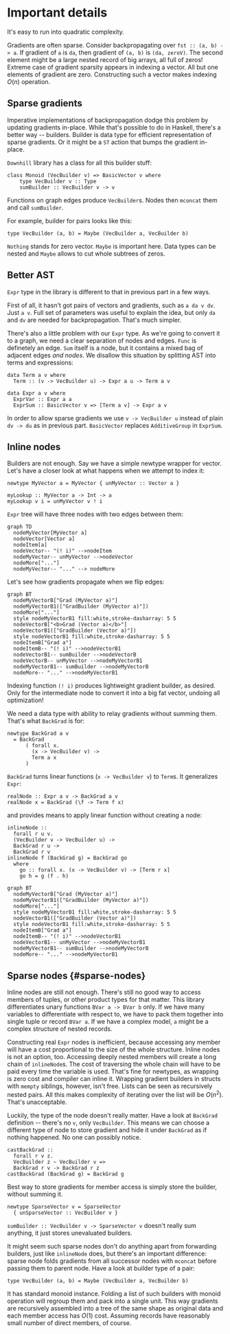 # Important details

It's easy to run into quadratic complexity.

Gradients are often sparse. Consider backpropagating over `fst :: (a, b) -> a`.
If gradient of `a` is `da`, then gradient of `(a, b)` is `(da, zeroV)`. The second
element might be a large nested record of big arrays, all full of zeros! Extreme
case of gradient sparsity appears in indexing a vector. All but one elements of
gradient are zero. Constructing such a vector makes indexing $O(n)$ operation.

## Sparse gradients

Imperative implementations of backpropagation dodge this problem by updating
gradients in-place. While that's possible to do in Haskell, there's a better way --
builders. Builder is data type for efficient representation of sparse gradients.
Or it might be a `ST` action that bumps the gradient in-place.

`Downhill` library has a class for all this builder stuff:

~~~ {.haskell}
class Monoid (VecBuilder v) => BasicVector v where
    type VecBuilder v :: Type
    sumBuilder :: VecBuilder v -> v
~~~

Functions on graph edges produce `VecBuilder`s. Nodes then `mconcat` them and
call `sumBuilder`.

For example, builder for pairs looks like this:

~~~ {.haskell}
type VecBuilder (a, b) = Maybe (VecBuilder a, VecBuilder b)
~~~

`Nothing` stands for zero vector. `Maybe` is important here. Data types can be nested and `Maybe`
allows to cut whole subtrees of zeros.

<!---

Vector builder type might be:

~~~ {.haskell}
data VecBuilder a
  = SingletonVector Int a
  | DenseVector (Vector a)
  | ...
~~~

`SingletonVector n x` encodes a vector that contains `x` in position `n` and
zero everywhere else. `DenseVector` is an efficient way to store gradients of
dense operations while `SingletonVector` handles indexing.
Support for efficient slicing would be nice, too, but let's
keep things simple here.


TODO: explain why Monoid, not sumBuilder :: [VecBuilder v] -> v

~~~ {.haskell}
instance BasicVector (Vector a) where
  type VecBuilder (Vector a) = DList (VecBuilder a)
  sumBuilder = runST $ ...
~~~

`DList` provides `Monoid` instance. Plain Haskell list are not good here,
because left associated concatenation of many lists has quadratic complexity.

There's a little problem: `sumBuilder` needs to produce a vector, but it has
no way to know its length -- the list of builders might be even empty. We need
length indexed vectors, but thats a different topic.
-->

## Better AST

`Expr` type in the library is different to that in previous part in a few ways.

First of all, it hasn't got
pairs of vectors and gradients, such as `a da v dv`. Just `a v`. Full set of
parameters was useful to explain the idea, but only `da` and `dv` are needed
for backpropagation. That's much simpler.

There's also a little problem with our `Expr` type.
As we're going to convert it to a graph, we
need a clear separation of nodes and edges.
`Func` is definetely an edge. `Sum` itself is a
node, but it contains a mixed bag of adjacent edges _and nodes_.
We disallow this situation by splitting AST into terms and expressions:

~~~ {.haskell}
data Term a v where
  Term :: (v -> VecBuilder u) -> Expr a u -> Term a v

data Expr a v where
  ExprVar :: Expr a a
  ExprSum :: BasicVector v => [Term a v] -> Expr a v
~~~

In order to allow sparse gradients we use `v -> VecBuilder u` instead
of plain `dv -> du` as in previous part. `BasicVector` replaces `AdditiveGroup`
in `ExprSum`.


## Inline nodes

Builders are not enough. Say we have a simple newtype wrapper for vector.
Let's have a closer look at what happens when we attempt to index it:

~~~ {.haskell}
newtype MyVector a = MyVector { unMyVector :: Vector a }

myLookup :: MyVector a -> Int -> a
myLookup v i = unMyVector v ! i
~~~

`Expr` tree will have three nodes with two edges between them:

``` mermaid
graph TD
  nodeMyVector[MyVector a]
  nodeVector[Vector a]
  nodeItem[a]
  nodeVector-- "(! i)" -->nodeItem
  nodeMyVector-- unMyVector -->nodeVector
  nodeMore["..."]
  nodeMyVector-- "..." --> nodeMore
```

Let's see how gradients propagate when we flip edges:

``` mermaid
graph BT
  nodeMyVectorB["Grad (MyVector a)"]
  nodeMyVectorB1(["GradBuilder (MyVector a)"])
  nodeMore["..."]
  style nodeMyVectorB1 fill:white,stroke-dasharray: 5 5
  nodeVectorB["<b>Grad (Vector a)</b>"]
  nodeVectorB1(["GradBuilder (Vector a)"])
  style nodeVectorB1 fill:white,stroke-dasharray: 5 5
  nodeItemB["Grad a"]
  nodeItemB-- "(! i)" -->nodeVectorB1
  nodeVectorB1-- sumBuilder -->nodeVectorB
  nodeVectorB-- unMyVector -->nodeMyVectorB1
  nodeMyVectorB1-- sumBuilder -->nodeMyVectorB
  nodeMore-- "..." -->nodeMyVectorB1
```

Indexing function `(! i)` produces lightweight gradient builder, as desired.
Only for the intermediate node to convert it into a big fat vector, undoing all
optimization!


We need a data type with ability to relay gradients without summing them.
That's what `BackGrad` is for:

~~~ {.haskell}
newtype BackGrad a v
  = BackGrad
      ( forall x.
        (x -> VecBuilder v) ->
        Term a x
      )
~~~

`BackGrad` turns linear functions (`x -> VecBuilder v`) to `Term`s.
It generalizes `Expr`:

~~~ {.haskell}
realNode :: Expr a v -> BackGrad a v
realNode x = BackGrad (\f -> Term f x)
~~~

and provides means to apply linear function without creating a node:

~~~ {.haskell}
inlineNode ::
  forall r u v.
  (VecBuilder v -> VecBuilder u) ->
  BackGrad r u ->
  BackGrad r v
inlineNode f (BackGrad g) = BackGrad go
  where
    go :: forall x. (x -> VecBuilder v) -> [Term r x]
    go h = g (f . h)
~~~

``` mermaid
graph BT
  nodeMyVectorB["Grad (MyVector a)"]
  nodeMyVectorB1(["GradBuilder (MyVector a)"])
  nodeMore["..."]
  style nodeMyVectorB1 fill:white,stroke-dasharray: 5 5
  nodeVectorB1(["GradBuilder (Vector a)"])
  style nodeVectorB1 fill:white,stroke-dasharray: 5 5
  nodeItemB["Grad a"]
  nodeItemB-- "(! i)" -->nodeVectorB1
  nodeVectorB1-- unMyVector -->nodeMyVectorB1
  nodeMyVectorB1-- sumBuilder -->nodeMyVectorB
  nodeMore-- "..." -->nodeMyVectorB1
```

## Sparse nodes  {#sparse-nodes}

Inline nodes are still not enough. There's still no good way to access members
of tuples, or other product types for that matter. This library differentiates
unary functions `BVar a -> BVar b` only. If we have many variables to differentiate with
respect to, we have to pack them together into single tuple or record `BVar a`.
If we have a complex model, `a` might be a complex structure of nested records.

Constructing real `Expr` nodes is inefficient, because accessing any member will
have a cost proportional to the size of the whole structure. Inline nodes is not an
option, too. Accessing deeply nested members will create a long chain of `inlineNode`s.
The cost of traversing the whole chain will have to be paid every time the variable
is used. That's fine for newtypes, as wrapping is zero cost and compiler can inline it.
Wrapping gradient builders in structs with `mempty` siblings, however, isn't free.
Lists can be seen as recursively nested pairs. All this makes complexity of iterating
over the list will be $O(n^2)$. That's unacceptable.

Luckily, the type of the node doesn't really matter.
Have a look at `BackGrad` definition -- there's
no `v`, only `VecBuilder`. This means we can choose a different type of node to
store gradient and hide it under `BackGrad` as if nothing happened. No one can
possibly notice.

~~~ {.haskell}
castBackGrad ::
  forall r v z.
  VecBuilder z ~ VecBuilder v =>
  BackGrad r v -> BackGrad r z
castBackGrad (BackGrad g) = BackGrad g
~~~

Best way to store
gradients for member access is simply store the builder, without summing it.

~~~ {.haskell}
newtype SparseVector v = SparseVector
  { unSparseVector :: VecBuilder v }
~~~

`sumBuilder :: VecBuilder v -> SparseVector v` doesn't really sum anything,
it just stores unevaluated builders.

It might seem such sparse nodes don't do anything apart from forwarding builders,
just like `inlineNode` does,
but there's an important difference: sparse node
folds gradients from all successor nodes with `mconcat` before passing them to parent node.
Have a look at builder type of a pair:

~~~ {.haskell}
type VecBuilder (a, b) = Maybe (VecBuilder a, VecBuilder b)
~~~

It has standard monoid instance. Folding a list of such builders with
monoid operation will regroup them and pack into a single unit.
This way gradients are recursively assembled
into a tree of the same shape as original data
and each member access has $O(1)$ cost. Assuming records have reasonably small number
of direct members, of course.

